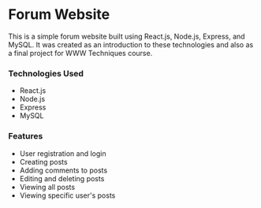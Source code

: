 <h1> Forum Website </h1>

This is a simple forum website built using React.js, Node.js, Express, and MySQL. It was created as an introduction to these technologies and also as a final project for 
WWW Techniques course.

<h3> Technologies Used </h3>

* React.js
* Node.js
* Express
* MySQL

<h3> Features </h3>

* User registration and login
* Creating posts
* Adding comments to posts
* Editing and deleting posts
* Viewing all posts
* Viewing specific user's posts
